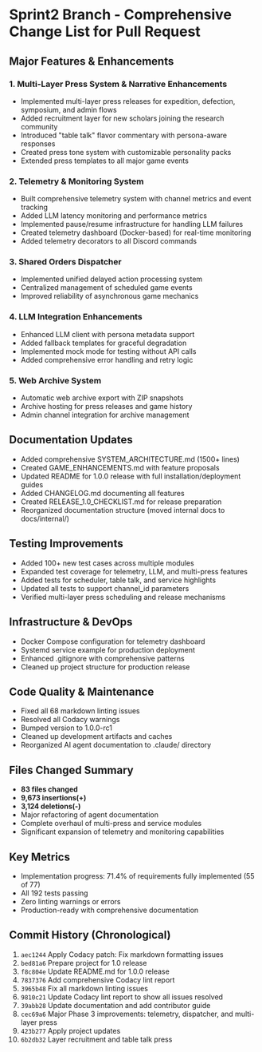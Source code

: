 # Sprint2 Branch - Comprehensive Change List for Pull Request

## Major Features & Enhancements

### 1. Multi-Layer Press System & Narrative Enhancements
- Implemented multi-layer press releases for expedition, defection, symposium, and admin flows
- Added recruitment layer for new scholars joining the research community
- Introduced "table talk" flavor commentary with persona-aware responses
- Created press tone system with customizable personality packs
- Extended press templates to all major game events

### 2. Telemetry & Monitoring System
- Built comprehensive telemetry system with channel metrics and event tracking
- Added LLM latency monitoring and performance metrics
- Implemented pause/resume infrastructure for handling LLM failures
- Created telemetry dashboard (Docker-based) for real-time monitoring
- Added telemetry decorators to all Discord commands

### 3. Shared Orders Dispatcher
- Implemented unified delayed action processing system
- Centralized management of scheduled game events
- Improved reliability of asynchronous game mechanics

### 4. LLM Integration Enhancements
- Enhanced LLM client with persona metadata support
- Added fallback templates for graceful degradation
- Implemented mock mode for testing without API calls
- Added comprehensive error handling and retry logic

### 5. Web Archive System
- Automatic web archive export with ZIP snapshots
- Archive hosting for press releases and game history
- Admin channel integration for archive management

## Documentation Updates
- Added comprehensive SYSTEM_ARCHITECTURE.md (1500+ lines)
- Created GAME_ENHANCEMENTS.md with feature proposals
- Updated README for 1.0.0 release with full installation/deployment guides
- Added CHANGELOG.md documenting all features
- Created RELEASE_1.0_CHECKLIST.md for release preparation
- Reorganized documentation structure (moved internal docs to docs/internal/)

## Testing Improvements
- Added 100+ new test cases across multiple modules
- Expanded test coverage for telemetry, LLM, and multi-press features
- Added tests for scheduler, table talk, and service highlights
- Updated all tests to support channel_id parameters
- Verified multi-layer press scheduling and release mechanisms

## Infrastructure & DevOps
- Docker Compose configuration for telemetry dashboard
- Systemd service example for production deployment
- Enhanced .gitignore with comprehensive patterns
- Cleaned up project structure for production release

## Code Quality & Maintenance
- Fixed all 68 markdown linting issues
- Resolved all Codacy warnings
- Bumped version to 1.0.0-rc1
- Cleaned up development artifacts and caches
- Reorganized AI agent documentation to .claude/ directory

## Files Changed Summary
- **83 files changed**
- **9,673 insertions(+)**
- **3,124 deletions(-)**
- Major refactoring of agent documentation
- Complete overhaul of multi-press and service modules
- Significant expansion of telemetry and monitoring capabilities

## Key Metrics
- Implementation progress: 71.4% of requirements fully implemented (55 of 77)
- All 192 tests passing
- Zero linting warnings or errors
- Production-ready with comprehensive documentation

## Commit History (Chronological)
1. `aec1244` Apply Codacy patch: Fix markdown formatting issues
2. `bed81a6` Prepare project for 1.0 release
3. `f8c804e` Update README.md for 1.0.0 release
4. `7837376` Add comprehensive Codacy lint report
5. `3965b48` Fix all markdown linting issues
6. `9810c21` Update Codacy lint report to show all issues resolved
7. `39abb28` Update documentation and add contributor guide
8. `cec69a6` Major Phase 3 improvements: telemetry, dispatcher, and multi-layer press
9. `423b277` Apply project updates
10. `6b2db32` Layer recruitment and table talk press